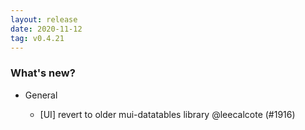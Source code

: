 ```yaml
---
layout: release
date: 2020-11-12
tag: v0.4.21
---
```


### What's new?

- General

  - [UI] revert to older mui-datatables library @leecalcote (#1916)
